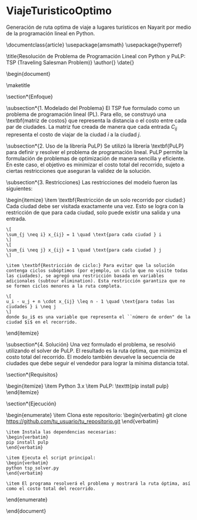 # ViajeTuristicoOptimo
Generación de ruta optima de viaje a lugares turísticos en Nayarit por medio de la programación lineal en Python.

\documentclass{article}
\usepackage{amsmath}
\usepackage{hyperref}

\title{Resolución de Problema de Programación Lineal con Python y PuLP: TSP (Traveling Salesman Problem)}
\author{}
\date{}

\begin{document}

\maketitle

\section*{Enfoque}

\subsection*{1. Modelado del Problema}
El TSP fue formulado como un problema de programación lineal (PL). Para ello, se construyó una \textbf{matriz de costos} que representa la distancia o el costo entre cada par de ciudades. La matriz fue creada de manera que cada entrada $C_{ij}$ representa el costo de viajar de la ciudad $i$ a la ciudad $j$.

\subsection*{2. Uso de la librería PuLP}
Se utilizó la librería \textbf{PuLP} para definir y resolver el problema de programación lineal. PuLP permite la formulación de problemas de optimización de manera sencilla y eficiente. En este caso, el objetivo es minimizar el costo total del recorrido, sujeto a ciertas restricciones que aseguran la validez de la solución.

\subsection*{3. Restricciones}
Las restricciones del modelo fueron las siguientes:

\begin{itemize}
    \item \textbf{Restricción de un solo recorrido por ciudad:} Cada ciudad debe ser visitada exactamente una vez. Esto se logra con la restricción de que para cada ciudad, solo puede existir una salida y una entrada.
    
    \[
    \sum_{j \neq i} x_{ij} = 1 \quad \text{para cada ciudad } i
    \]
    \[
    \sum_{i \neq j} x_{ij} = 1 \quad \text{para cada ciudad } j
    \]
    
    \item \textbf{Restricción de ciclo:} Para evitar que la solución contenga ciclos subóptimos (por ejemplo, un ciclo que no visite todas las ciudades), se agregó una restricción basada en variables adicionales (subtour elimination). Esta restricción garantiza que no se formen ciclos menores a la ruta completa.
    
    \[
    u_i - u_j + n \cdot x_{ij} \leq n - 1 \quad \text{para todas las ciudades } i \neq j
    \]
    donde $u_i$ es una variable que representa el ``número de orden" de la ciudad $i$ en el recorrido.
\end{itemize}

\subsection*{4. Solución}
Una vez formulado el problema, se resolvió utilizando el solver de PuLP. El resultado es la ruta óptima, que minimiza el costo total del recorrido. El modelo también devuelve la secuencia de ciudades que debe seguir el vendedor para lograr la mínima distancia total.

\section*{Requisitos}

\begin{itemize}
    \item Python 3.x
    \item PuLP: \texttt{pip install pulp}
\end{itemize}

\section*{Ejecución}

\begin{enumerate}
    \item Clona este repositorio:
    \begin{verbatim}
    git clone https://github.com/tu_usuario/tu_repositorio.git
    \end{verbatim}
    
    \item Instala las dependencias necesarias:
    \begin{verbatim}
    pip install pulp
    \end{verbatim}
    
    \item Ejecuta el script principal:
    \begin{verbatim}
    python tsp_solver.py
    \end{verbatim}
    
    \item El programa resolverá el problema y mostrará la ruta óptima, así como el costo total del recorrido.
\end{enumerate}

\end{document}
